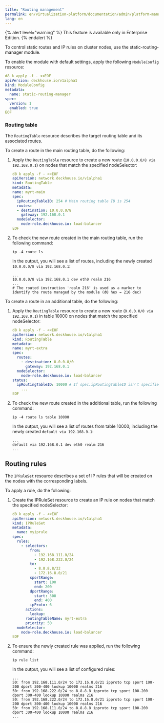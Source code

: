 ```yaml
---
title: "Routing management"
permalink: en/virtualization-platform/documentation/admin/platform-management/network/routing.html
lang: en
---
```


{% alert level="warning" %}
This feature is available only in Enterprise Edition.
{% endalert %}

To control static routes and IP rules on cluster nodes, use the static-routing-manager module.

To enable the module with default settings, apply the following `ModuleConfig` resource:

```yaml
d8 k apply -f - <<EOF
apiVersion: deckhouse.io/v1alpha1
kind: ModuleConfig
metadata:
  name: static-routing-manager
spec:
  version: 1
  enabled: true
EOF
```

### Routing table

The `RoutingTable` resource describes the target routing table and its associated routes.

To create a route in the main routing table, do the following:

1. Apply the `RoutingTable` resource to create a new route (`10.0.0.0/8 via 192.168.0.1`) on nodes that match the specified nodeSelector:

    ```yaml
    d8 k apply -f - <<EOF
    apiVersion: network.deckhouse.io/v1alpha1
    kind: RoutingTable
    metadata:
    name: myrt-main
    spec:
      ipRoutingTableID: 254 # Main routing table ID is 254
      routes:
      - destination: 10.0.0.0/8
        gateway: 192.168.0.1
      nodeSelector:
        node-role.deckhouse.io: load-balancer
    EOF
    ```

1. To check the new route created in the main routing table, run the following command:

    ```shell
    ip -4 route ls
    ```

    In the output, you will see a list of routes, including the newly created `10.0.0.0/8 via 192.168.0.1`:

    ```console
    ...
    10.0.0.0/8 via 192.168.0.1 dev eth0 realm 216
    ...
    # The routed instruction 'realm 216' is used as a marker to identify the route managed by the module (d8 hex = 216 dec)
    ```

To create a route in an additional table, do the following:

1. Apply the `RoutingTable` resource to create a new route (`0.0.0.0/0 via 192.168.0.1`) in table 10000 on nodes that match the specified nodeSelector:

    ```yaml
    d8 k apply -f - <<EOF
    apiVersion: network.deckhouse.io/v1alpha1
    kind: RoutingTable
    metadata:
    name: myrt-extra
    spec:
      routes:
        - destination: 0.0.0.0/0
          gateway: 192.168.0.1
      nodeSelector:
        node-role.deckhouse.io: load-balancer
    status:
      ipRoutingTableID: 10000 # If spec.ipRoutingTableID isn't specified, it will be generated and placed into status automatically
        ...
    EOF
    ```

1. To check the new route created in the additional table, run the following command:

    ```shell
    ip -4 route ls table 10000
    ```

    In the output, you will see a list of routes from table 10000, including the newly created `default via 192.168.0.1`:

    ```console
    ...
    default via 192.168.0.1 dev eth0 realm 216
    ...
    ```

## Routing rules

The `IPRuleSet` resource describes a set of IP rules that will be created on the nodes with the corresponding labels.

To apply a rule, do the following:

1. Create the IPRuleSet resource to create an IP rule on nodes that match the specified nodeSelector:

    ```yaml
    d8 k apply -f - <<EOF
    apiVersion: network.deckhouse.io/v1alpha1
    kind: IPRuleSet
    metadata:
      name: myiprule
    spec:
      rules:
        - selectors:
            from:
              - 192.168.111.0/24
              - 192.168.222.0/24
            to:
              - 8.8.8.8/32
              - 172.16.8.0/21
            sportRange:
              start: 100
              end: 200
            dportRange:
              start: 300
              end: 400
            ipProto: 6
          actions:
            lookup:
          routingTableName: myrt-extra
          priority: 50
      nodeSelector:
        node-role.deckhouse.io: load-balancer
    EOF
    ```

1. To ensure the newly created rule was applied, run the following command:

    ```shell
    ip rule list
    ```

    In the output, you will see a list of configured rules:

    ```console
    ...
    50: from 192.168.111.0/24 to 172.16.8.0/21 ipproto tcp sport 100-200 dport 300-400 lookup 10000 realms 216
    50: from 192.168.222.0/24 to 8.8.8.8 ipproto tcp sport 100-200 dport 300-400 lookup 10000 realms 216
    50: from 192.168.222.0/24 to 172.16.8.0/21 ipproto tcp sport 100-200 dport 300-400 lookup 10000 realms 216
    50: from 192.168.111.0/24 to 8.8.8.8 ipproto tcp sport 100-200 dport 300-400 lookup 10000 realms 216
    ...
    ```
